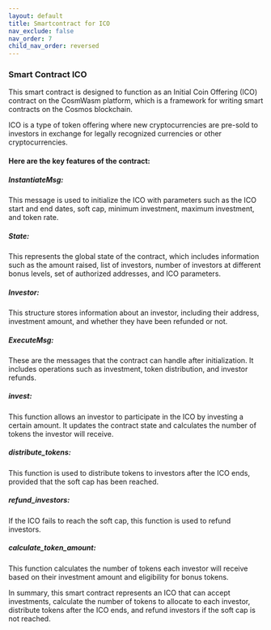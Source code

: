 ```yaml
---
layout: default
title: Smartcontract for ICO
nav_exclude: false
nav_order: 7
child_nav_order: reversed
---
```


### Smart Contract ICO

This smart contract is designed to function as an Initial Coin Offering (ICO) contract on the CosmWasm platform, which is a framework for writing smart contracts on the Cosmos blockchain.

ICO is a type of token offering where new cryptocurrencies are pre-sold to investors in exchange for legally recognized currencies or other cryptocurrencies.

#### Here are the key features of the contract:

##### InstantiateMsg: 
This message is used to initialize the ICO with parameters such as the ICO start and end dates, soft cap, minimum investment, maximum investment, and token rate.

##### State: 
This represents the global state of the contract, which includes information such as the amount raised, list of investors, number of investors at different bonus levels, set of authorized addresses, and ICO parameters.

##### Investor: 
This structure stores information about an investor, including their address, investment amount, and whether they have been refunded or not.

##### ExecuteMsg: 
These are the messages that the contract can handle after initialization. It includes operations such as investment, token distribution, and investor refunds.

##### invest: 
This function allows an investor to participate in the ICO by investing a certain amount. It updates the contract state and calculates the number of tokens the investor will receive.

##### distribute_tokens: 
This function is used to distribute tokens to investors after the ICO ends, provided that the soft cap has been reached.

##### refund_investors: 
If the ICO fails to reach the soft cap, this function is used to refund investors.

##### calculate_token_amount: 
This function calculates the number of tokens each investor will receive based on their investment amount and eligibility for bonus tokens.

In summary, this smart contract represents an ICO that can accept investments, calculate the number of tokens to allocate to each investor, distribute tokens after the ICO ends, and refund investors if the soft cap is not reached.


